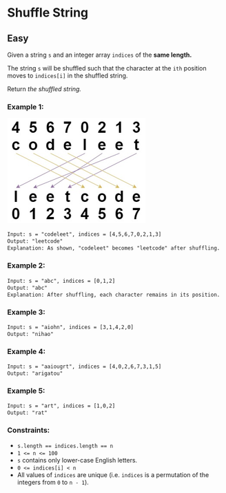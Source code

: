 # Shuffle String
## Easy
Given a string `s` and an integer array `indices` of the **same length.**

The string `s` will be shuffled such that the character at the `ith` position moves to `indices[i]` in the shuffled string.

Return *the shuffled string.*

### Example 1:
![Example 1](./Picture-Shuffle_String.jpg)
```
Input: s = "codeleet", indices = [4,5,6,7,0,2,1,3]
Output: "leetcode"
Explanation: As shown, "codeleet" becomes "leetcode" after shuffling.
```

### Example 2:
```
Input: s = "abc", indices = [0,1,2]
Output: "abc"
Explanation: After shuffling, each character remains in its position.
```

### Example 3:
```
Input: s = "aiohn", indices = [3,1,4,2,0]
Output: "nihao"
```

### Example 4:
```
Input: s = "aaiougrt", indices = [4,0,2,6,7,3,1,5]
Output: "arigatou"
```

### Example 5:
```
Input: s = "art", indices = [1,0,2]
Output: "rat"
```

### Constraints:
- `s.length == indices.length == n`
- `1 <= n <= 100`
- `s` contains only lower-case English letters.
- `0 <= indices[i] < n`
- All values of `indices` are unique (i.e. `indices` is a permutation of the integers from `0` to `n - 1`).